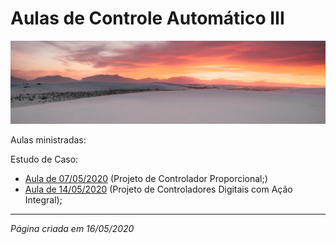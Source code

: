 # Aulas de Controle Automático III

![cason-asher-Ur7Efx8lBjs-unsplash.jpg](cason-asher-Ur7Efx8lBjs-unsplash.jpg)

Aulas ministradas:

Estudo de Caso:

* [Aula de 07/05/2020](aula_07_05_2020.html) (Projeto de Controlador Proporcional;)
* [Aula de 14/05/2020](aula_14_05_2020.html) (Projeto de Controladores Digitais com Ação Integral);

---

*Página criada em 16/05/2020*